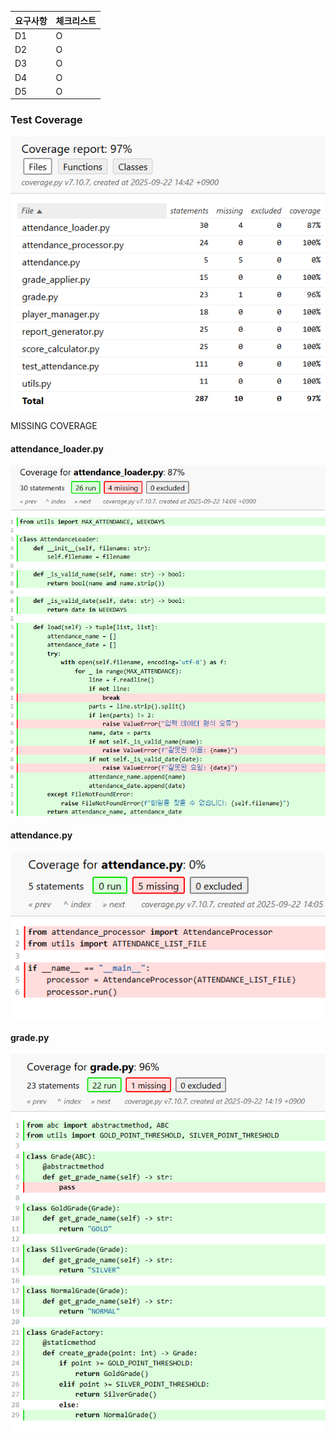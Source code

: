| 요구사항 | 체크리스트 |
|------|-------|
| D1   | O     |
| D2   | O     |
| D3   | O     |
| D4   | O     |
| D5   | O     |

### Test Coverage
![total coverage](mission2/image/total_coverage.png)

MISSING COVERAGE
#### attendance_loader.py
![total coverage](mission2/image/attendance_loader.png)

#### attendance.py
![total coverage](mission2/image/attendance.png)

#### grade.py
![total coverage](mission2/image/grade.png)